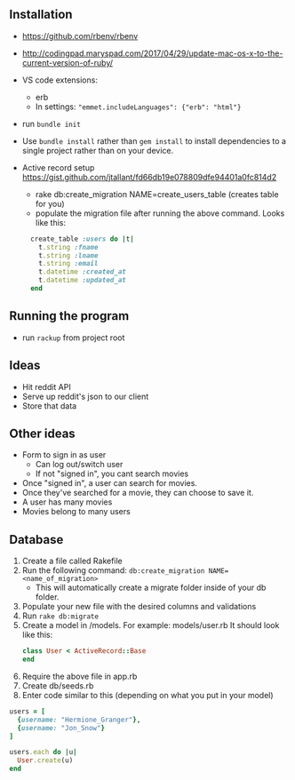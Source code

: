 ## Installation
- https://github.com/rbenv/rbenv
- http://codingpad.maryspad.com/2017/04/29/update-mac-os-x-to-the-current-version-of-ruby/ 
- VS code extensions:   
    - erb
    - In settings: `"emmet.includeLanguages": {"erb": "html"}`
- run `bundle init`
- Use `bundle install` rather than `gem install` to install dependencies to a single project rather than on your device.
- Active record setup https://gist.github.com/jtallant/fd66db19e078809dfe94401a0fc814d2
    - rake db:create_migration NAME=create_users_table (creates table for you)
    - populate the migration file after running the above command. Looks like this:

    ```ruby
      create_table :users do |t|
        t.string :fname
        t.string :lname
        t.string :email
        t.datetime :created_at
        t.datetime :updated_at
      end
    ```

## Running the program
- run `rackup` from project root

## Ideas
- Hit reddit API
- Serve up reddit's json to our client
- Store that data

## Other ideas
- Form to sign in as user 
    - Can log out/switch user
    - If not "signed in", you cant search movies
- Once "signed in", a user can search for movies. 
- Once they've searched for a movie, they can choose to save it.
- A user has many movies
- Movies belong to many users



## Database
1. Create a file called Rakefile
2. Run the following command: `db:create_migration NAME=<name_of_migration>`
    - This will automatically create a migrate folder inside of your db folder.
3. Populate your new file with the desired columns and validations
4. Run `rake db:migrate`
5. Create a model in /models. For example: models/user.rb It should look like this:
    ```ruby
    class User < ActiveRecord::Base
    end
    ```
6. Require the above file in app.rb
7. Create db/seeds.rb
8. Enter code similar to this (depending on what you put in your model)
```ruby
users = [
  {username: "Hermione_Granger"},
  {username: "Jon_Snow"}
]

users.each do |u|
  User.create(u)
end

```
